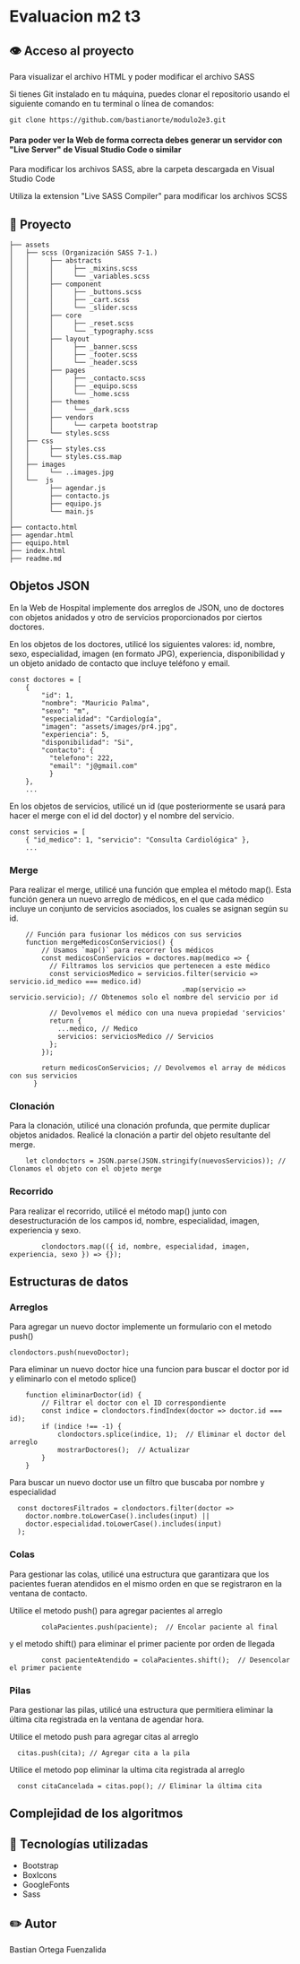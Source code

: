 # Evaluacion m2 t3

## 👁️ Acceso al proyecto
  Para visualizar el archivo HTML y poder modificar el archivo SASS

  Si tienes Git instalado en tu máquina, puedes clonar el repositorio usando el siguiente comando en tu terminal o línea de comandos:

  ```
  git clone https://github.com/bastianorte/modulo2e3.git
  ```

  #### Para poder ver la Web de forma correcta debes generar un servidor con "Live Server" de Visual Studio Code o similar
  
  Para modificar los archivos SASS, abre la carpeta descargada en Visual Studio Code

  Utiliza la extension "Live SASS Compiler" para modificar los archivos SCSS


## 📁 Proyecto 
```
├── assets      
│   ├── scss (Organización SASS 7-1.)
│   │     ├── abstracts
│   │     │     ├── _mixins.scss
│   │     │     └── _variables.scss
│   │     ├── component
│   │     │     ├── _buttons.scss
│   │     │     ├── _cart.scss
│   │     │     └── _slider.scss
│   │     ├── core
│   │     │     ├── _reset.scss
│   │     │     └── _typography.scss
│   │     ├── layout
│   │     │     ├── _banner.scss
│   │     │     ├── _footer.scss
│   │     │     └── _header.scss
│   │     ├── pages
│   │     │     ├── _contacto.scss
│   │     │     ├── _equipo.scss
│   │     │     └── _home.scss
│   │     ├── themes
│   │     │     └── _dark.scss
│   │     ├── vendors
│   │     │     └── carpeta bootstrap
│   │     └── styles.scss
│   ├── css
│   │     ├── styles.css
│   │     └── styles.css.map
│   ├── images
│   │     └── ..images.jpg
│   └──  js    
│         ├── agendar.js
│         ├── contacto.js
│         ├── equipo.js
│         └── main.js       
│
├── contacto.html  
├── agendar.html 
├── equipo.html 
├── index.html 
├── readme.md                  
```

##  Objetos JSON
En la Web de Hospital implemente dos arreglos de JSON, uno de doctores con objetos anidados y otro de servicios proporcionados por ciertos doctores.

En los objetos de los doctores, utilicé los siguientes valores: id, nombre, sexo, especialidad, imagen (en formato JPG), experiencia, disponibilidad y un objeto anidado de contacto que incluye teléfono y email.
```
const doctores = [
    {
        "id": 1,
        "nombre": "Mauricio Palma",
        "sexo": "m",
        "especialidad": "Cardiología",
        "imagen": "assets/images/pr4.jpg",
        "experiencia": 5,
        "disponibilidad": "Si",
        "contacto": {
          "telefono": 222,
          "email": "j@gmail.com"
          }
    },
    ...
```

En los objetos de servicios, utilicé un id (que posteriormente se usará para hacer el merge con el id del doctor) y el nombre del servicio.
```
const servicios = [
    { "id_medico": 1, "servicio": "Consulta Cardiológica" },
    ...
```

### Merge
Para realizar el merge, utilicé una función que emplea el método map(). Esta función genera un nuevo arreglo de médicos, en el que cada médico incluye un conjunto de servicios asociados, los cuales se asignan según su id.

```
    // Función para fusionar los médicos con sus servicios
    function mergeMedicosConServicios() {
        // Usamos `map()` para recorrer los médicos
        const medicosConServicios = doctores.map(medico => {
          // Filtramos los servicios que pertenecen a este médico
          const serviciosMedico = servicios.filter(servicio => servicio.id_medico === medico.id)
                                           .map(servicio => servicio.servicio); // Obtenemos solo el nombre del servicio por id
  
          // Devolvemos el médico con una nueva propiedad 'servicios'
          return {
            ...medico, // Medico
            servicios: serviciosMedico // Servicios
          };
        });
  
        return medicosConServicios; // Devolvemos el array de médicos con sus servicios
      }
```

### Clonación
Para la clonación, utilicé una clonación profunda, que permite duplicar objetos anidados. Realicé la clonación a partir del objeto resultante del merge.

```
    let clondoctors = JSON.parse(JSON.stringify(nuevosServicios)); // Clonamos el objeto con el objeto merge
```

### Recorrido
Para realizar el recorrido, utilicé el método map() junto con desestructuración de los campos id, nombre, especialidad, imagen, experiencia y sexo.
```
        clondoctors.map(({ id, nombre, especialidad, imagen, experiencia, sexo }) => {});
```

## Estructuras de datos

### Arreglos
Para agregar un nuevo doctor implemente un formulario con el metodo push()
```
clondoctors.push(nuevoDoctor);
```


Para eliminar un nuevo doctor hice una funcion para buscar el doctor por id y eliminarlo con el metodo splice()
```
    function eliminarDoctor(id) {
        // Filtrar el doctor con el ID correspondiente
        const indice = clondoctors.findIndex(doctor => doctor.id === id);
        if (indice !== -1) {
            clondoctors.splice(indice, 1);  // Eliminar el doctor del arreglo
            mostrarDoctores();  // Actualizar 
        }
    }
```


Para buscar un nuevo doctor use un filtro que buscaba por nombre y especialidad
```
  const doctoresFiltrados = clondoctors.filter(doctor => 
    doctor.nombre.toLowerCase().includes(input) || 
    doctor.especialidad.toLowerCase().includes(input)
  );
```


### Colas
Para gestionar las colas, utilicé una estructura que garantizara que los pacientes fueran atendidos en el mismo orden en que se registraron en la ventana de contacto.

Utilice el metodo push() para agregar pacientes al arreglo
```
        colaPacientes.push(paciente);  // Encolar paciente al final
```

y el metodo shift() para eliminar el primer paciente por orden de llegada
```
        const pacienteAtendido = colaPacientes.shift();  // Desencolar el primer paciente
```

### Pilas
Para gestionar las pilas, utilicé una estructura que permitiera eliminar la última cita registrada en la ventana de agendar hora.

Utilice el metodo push para agregar citas al arreglo
```
  citas.push(cita); // Agregar cita a la pila
```

Utilice el metodo pop eliminar la ultima cita registrada al arreglo 

```
  const citaCancelada = citas.pop(); // Eliminar la última cita
```

## Complejidad de los algoritmos


## 🔧 Tecnologías utilizadas
* Bootstrap
* BoxIcons
* GoogleFonts
* Sass


## :pencil2: Autor
Bastian Ortega Fuenzalida